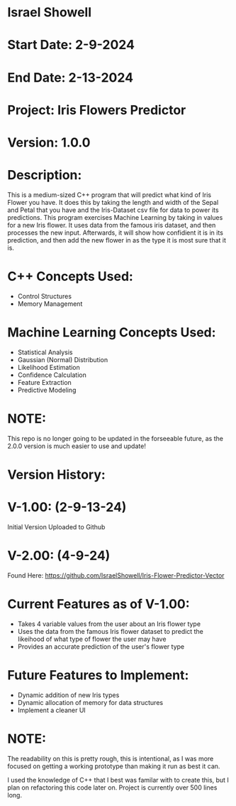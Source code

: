 # Israel Showell
# Start Date: 2-9-2024
# End Date: 2-13-2024
# Project: Iris Flowers Predictor
# Version: 1.0.0

# Description:
This is a medium-sized C++ program that will predict what kind of Iris Flower you have. 
It does this by taking the length and width of the Sepal and Petal that you have and the Iris-Dataset csv file for data to power its predictions.
This program exercises Machine Learning by taking in values for a new Iris flower.
It uses data from the famous iris dataset, and then processes the new input.
Afterwards, it will show how confidient it is in its prediction, and then add the new flower in as the
type it is most sure that it is. 

# C++ Concepts Used:
- Control Structures
- Memory Management
  
# Machine Learning Concepts Used:
- Statistical Analysis
- Gaussian (Normal) Distribution
- Likelihood Estimation
- Confidence Calculation
- Feature Extraction
- Predictive Modeling
  
# NOTE:
This repo is no longer going to be updated in the forseeable future, as the 2.0.0 version is much easier to use and update!
# Version History:

# V-1.00: (2-9-13-24)
Initial Version
Uploaded to Github

# V-2.00: (4-9-24)
Found Here:
https://github.com/IsraelShowell/Iris-Flower-Predictor-Vector

# Current Features as of V-1.00:
- Takes 4 variable values from the user about an Iris flower type 
- Uses the data from the famous Iris flower dataset to predict the likeihood of what type of flower the user may have
- Provides an accurate prediction of the user's flower type

# Future Features to Implement:
- Dynamic addition of new Iris types
- Dynamic allocation of memory for data structures
- Implement a cleaner UI
# NOTE:
The readability on this is pretty rough, this is intentional, 
as I was more focused on getting a working prototype than making 
it run as best it can.

I used the knowledge of C++ that I best was familar with to create this, 
but I plan on refactoring this code later on.
Project is currently over 500 lines long.



